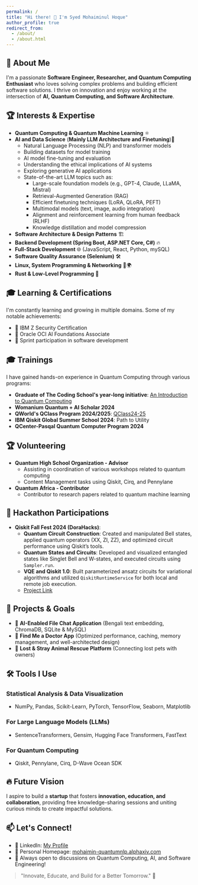 ```yaml
---
permalink: /
title: "Hi there! 👋 I'm Syed Mohaiminul Hoque"
author_profile: true
redirect_from: 
  - /about/
  - /about.html
---
```


## 🚀 About Me
I'm a passionate **Software Engineer, Researcher, and Quantum Computing Enthusiast** who loves solving complex problems and building efficient software solutions. I thrive on innovation and enjoy working at the intersection of **AI, Quantum Computing, and Software Architecture**.

## 🏆 Interests & Expertise
- **Quantum Computing & Quantum Machine Learning** ⚛️
- **AI and Data Science** (**Mainly LLM Architecture and Finetuning**)🤖
  - Natural Language Processing (NLP) and transformer models
  - Building datasets for model training
  - AI model fine-tuning and evaluation
  - Understanding the ethical implications of AI systems
  - Exploring generative AI applications
  - State-of-the-art LLM topics such as:
    - Large-scale foundation models (e.g., GPT-4, Claude, LLaMA, Mistral)
    - Retrieval-Augmented Generation (RAG)
    - Efficient finetuning techniques (LoRA, QLoRA, PEFT)
    - Multimodal models (text, image, audio integration)
    - Alignment and reinforcement learning from human feedback (RLHF)
    - Knowledge distillation and model compression
- **Software Architecture & Design Patterns** 🏗️
- **Backend Development (Spring Boot, ASP.NET Core, C#)** 🔥
- **Full-Stack Development** 🌐 (JavaScript, React, Python, mySQL)
- **Software Quality Assurance (Selenium)** 🛠️
- **Linux, System Programming & Networking** 🐧🌍
- **Rust & Low-Level Programming** 🦀

## 🎓 Learning & Certifications
I'm constantly learning and growing in multiple domains. Some of my notable achievements:
- 📜 IBM Z Security Certification
- 📜 Oracle OCI AI Foundations Associate
- 📜 Sprint participation in software development

## 🎓 Trainings
I have gained hands-on experience in Quantum Computing through various programs:
- **Graduate of The Coding School's year-long initiative**: [An Introduction to Quantum Computing](https://www.qubitbyqubit.org/programs)
- **Womanium Quantum + AI Scholar 2024**
- **QWorld's QClass Program 2024/2025**: [QClass24-25](https://qworld.net/qclass24-25/)
- **IBM Qiskit Global Summer School 2024**: Path to Utility
- **QCenter-Pasqal Quantum Computer Program 2024**

## 🏆 Volunteering
- **Quantum High School Organization - Advisor**
  - Assisting in coordination of various workshops related to quantum computing
  - Content Management tasks using Qiskit, Cirq, and Pennylane
- **Quantum Africa - Contributor**
  - Contributor to research papers related to quantum machine learning

## 🏅 Hackathon Participations
- **Qiskit Fall Fest 2024 (DoraHacks)**:
  - **Quantum Circuit Construction**: Created and manipulated Bell states, applied quantum operators (XX, ZI, ZZ), and optimized circuit performance using Qiskit’s tools.
  - **Quantum States and Circuits**: Developed and visualized entangled states like Singlet Bell and W-states, and executed circuits using `Sampler.run`.
  - **VQE and Qiskit 1.0**: Built parameterized ansatz circuits for variational algorithms and utilized `QiskitRuntimeService` for both local and remote job execution.
  - [Project Link](https://dorahacks.io/buidl/20208)

## 📌 Projects & Goals
- 🚀 **AI-Enabled File Chat Application** (Bengali text embedding, ChromaDB, SQLite & MySQL)
- 🏥 **Find Me a Doctor App** (Optimized performance, caching, memory management, and well-architected design)
- 🐾 **Lost & Stray Animal Rescue Platform** (Connecting lost pets with owners)

## 🛠 Tools I Use
### **Statistical Analysis & Data Visualization**
- NumPy, Pandas, Scikit-Learn, PyTorch, TensorFlow, Seaborn, Matplotlib

### **For Large Language Models (LLMs)**
- SentenceTransformers, Gensim, Hugging Face Transformers, FastText

### **For Quantum Computing**
- Qiskit, Pennylane, Cirq, D-Wave Ocean SDK

## 🔥 Future Vision
I aspire to build a **startup** that fosters **innovation, education, and collaboration**, providing free knowledge-sharing sessions and uniting curious minds to create impactful solutions.

## 📫 Let's Connect!
- 💼 LinkedIn: [My Profile](https://www.linkedin.com/in/syed-mohaiminul-hoque-3397721ba/)
- 📝 Personal Homepage: [mohaimin-quantumnlp.alphaxiv.com](#)
- 💬 Always open to discussions on Quantum Computing, AI, and Software Engineering!

> "Innovate, Educate, and Build for a Better Tomorrow." 🚀
